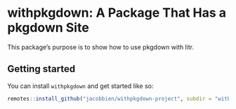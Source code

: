
<!-- README.md is generated from README.Rmd. Please edit that file -->

# withpkgdown: A Package That Has a pkgdown Site

<!-- badges: start -->
<!-- badges: end -->

This package’s purpose is to show how to use pkgdown with litr.

## Getting started

You can install `withpkgdown` and get started like so:

``` r
remotes::install_github("jacobbien/withpkgdown-project", subdir = "withpkgdown")
```
